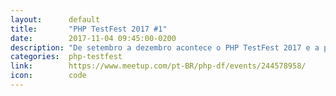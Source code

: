 ```yaml
---
layout:      default
title:       "PHP TestFest 2017 #1"
date:        2017-11-04 09:45:00-0200
description: "De setembro a dezembro acontece o PHP TestFest 2017 e a primeira 2017 edição do PHPDF."
categories:  php-testfest
link:        https://www.meetup.com/pt-BR/php-df/events/244578958/
icon:        code
---
```


